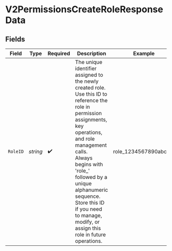 # V2PermissionsCreateRoleResponseData


## Fields

| Field                                                                                                                                                                                                                                                                                                                            | Type                                                                                                                                                                                                                                                                                                                             | Required                                                                                                                                                                                                                                                                                                                         | Description                                                                                                                                                                                                                                                                                                                      | Example                                                                                                                                                                                                                                                                                                                          |
| -------------------------------------------------------------------------------------------------------------------------------------------------------------------------------------------------------------------------------------------------------------------------------------------------------------------------------- | -------------------------------------------------------------------------------------------------------------------------------------------------------------------------------------------------------------------------------------------------------------------------------------------------------------------------------- | -------------------------------------------------------------------------------------------------------------------------------------------------------------------------------------------------------------------------------------------------------------------------------------------------------------------------------- | -------------------------------------------------------------------------------------------------------------------------------------------------------------------------------------------------------------------------------------------------------------------------------------------------------------------------------- | -------------------------------------------------------------------------------------------------------------------------------------------------------------------------------------------------------------------------------------------------------------------------------------------------------------------------------- |
| `RoleID`                                                                                                                                                                                                                                                                                                                         | *string*                                                                                                                                                                                                                                                                                                                         | :heavy_check_mark:                                                                                                                                                                                                                                                                                                               | The unique identifier assigned to the newly created role.<br/>Use this ID to reference the role in permission assignments, key operations, and role management calls.<br/>Always begins with 'role_' followed by a unique alphanumeric sequence.<br/>Store this ID if you need to manage, modify, or assign this role in future operations.<br/> | role_1234567890abcdef                                                                                                                                                                                                                                                                                                            |